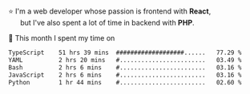 ⭐ I'm a web developer whose passion is frontend with <b>React</b>,<br/>
&nbsp; &nbsp; &nbsp; but I've also spent a lot of time in backend with <b>PHP</b>.

📅 This month I spent my time on

<!--START_SECTION:waka-->

```txt
TypeScript    51 hrs 39 mins  ###################......   77.29 %
YAML          2 hrs 20 mins   #........................   03.49 %
Bash          2 hrs 6 mins    #........................   03.16 %
JavaScript    2 hrs 6 mins    #........................   03.16 %
Python        1 hr 44 mins    #........................   02.60 %
```

<!--END_SECTION:waka-->
